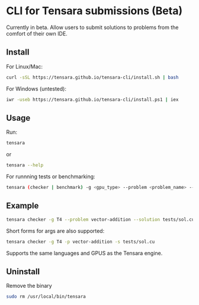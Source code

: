 # CLI for Tensara submissions (Beta)

Currently in beta. Allow users to submit solutions to problems from the comfort of their own IDE.

## Install
For Linux/Mac:
```bash
curl -sSL https://tensara.github.io/tensara-cli/install.sh | bash
```

For Windows (untested):
```bash
iwr -useb https://tensara.github.io/tensara-cli/install.ps1 | iex
```


## Usage

Run:
``` bash
tensara
```
or 
``` bash
tensara --help
```

For runnning tests or benchmarking:
```bash
tensara (checker | benchmark) -g <gpu_type> --problem <problem_name> --solution <solution_file>
```

## Example

```bash
tensara checker -g T4 --problem vector-addition --solution tests/sol.cu
```

Short forms for args are also supported:

```bash
tensara checker -g T4 -p vector-addition -s tests/sol.cu 
```

Supports the same languages and GPUS as the Tensara engine.

## Uninstall
Remove the binary
```bash
sudo rm /usr/local/bin/tensara
```
